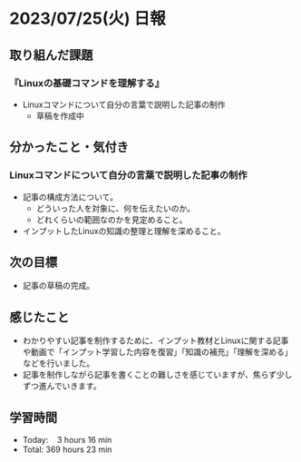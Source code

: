 # 2023/07/25(火) 日報

## 取り組んだ課題
### 『Linuxの基礎コマンドを理解する』
- Linuxコマンドについて自分の言葉で説明した記事の制作
  - 草稿を作成中


## 分かったこと・気付き
### Linuxコマンドについて自分の言葉で説明した記事の制作
- 記事の構成方法について。
  - どういった人を対象に、何を伝えたいのか。
  - どれくらいの範囲なのかを見定めること。
- インプットしたLinuxの知識の整理と理解を深めること。


## 次の目標
- 記事の草稿の完成。


## 感じたこと
- わかりやすい記事を制作するために、インプット教材とLinuxに関する記事や動画で「インプット学習した内容を復習」「知識の補充」「理解を深める」などを行いました。
- 記事を制作しながら記事を書くことの難しさを感じていますが、焦らず少しずつ進んでいきます。

## 学習時間
- Today:&nbsp;&nbsp;&nbsp; 3 hours 16 min
- Total: 369 hours 23 min
